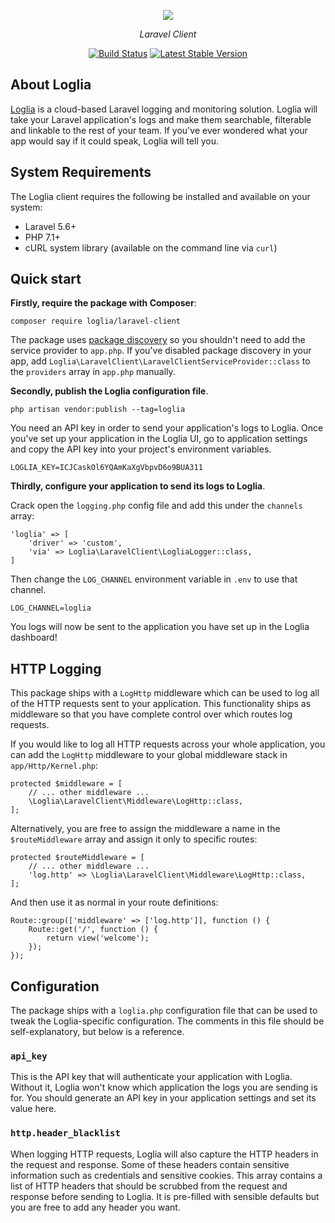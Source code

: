 <p align="center"><img src="https://res.cloudinary.com/loglia/image/upload/v1572656182/logo-dark_obmuma.svg"></p>
<p align="center"><i>Laravel Client</i></p>
<p align="center">
    <a href="https://github.com/loglia/laravel-client/actions"><img src="https://github.com/loglia/laravel-client/workflows/PHPUnit/badge.svg" alt="Build Status"></a>
    <a href="https://packagist.org/packages/loglia/laravel-client"><img src="https://poser.pugx.org/loglia/laravel-client/v/stable.svg" alt="Latest Stable Version"></a>
</p>

## About Loglia

[Loglia](https://www.loglia.app) is a cloud-based Laravel logging and monitoring solution. Loglia will take your Laravel application's logs and make them searchable, filterable and linkable to the rest of your team. If you've ever wondered what your app would say if it could speak, Loglia will tell you.

## System Requirements

The Loglia client requires the following be installed and available on your system:

- Laravel 5.6+
- PHP 7.1+
- cURL system library (available on the command line via `curl`)

## Quick start

**Firstly, require the package with Composer**:

    composer require loglia/laravel-client
    
The package uses [package discovery](https://laravel.com/docs/5.6/packages#package-discovery) so you shouldn't need to add the service provider to `app.php`. If you've disabled package discovery in your app, add `Loglia\LaravelClient\LaravelClientServiceProvider::class` to the `providers` array in `app.php` manually.

**Secondly, publish the Loglia configuration file**.

    php artisan vendor:publish --tag=loglia
    
You need an API key in order to send your application's logs to Loglia. Once you've set up your application in the Loglia UI, go to application settings and copy the API key into your project's environment variables.

    LOGLIA_KEY=ICJCaskOl6YQAmKaXgVbpvD6o9BUA311

**Thirdly, configure your application to send its logs to Loglia**.

Crack open the `logging.php` config file and add this under the `channels` array:

    'loglia' => [
        'driver' => 'custom',
        'via' => Loglia\LaravelClient\LogliaLogger::class,
    ]
    
Then change the `LOG_CHANNEL` environment variable in `.env` to use that channel.

    LOG_CHANNEL=loglia

You logs will now be sent to the application you have set up in the Loglia dashboard!

## HTTP Logging

This package ships with a `LogHttp` middleware which can be used to log all of the HTTP requests sent to your application. This functionality ships as middleware so that you have complete control over which routes log requests.

If you would like to log all HTTP requests across your whole application, you can add the `LogHttp` middleware to your global middleware stack in `app/Http/Kernel.php`:

    protected $middleware = [
        // ... other middleware ...
        \Loglia\LaravelClient\Middleware\LogHttp::class,
    ];
    
Alternatively, you are free to assign the middleware a name in the `$routeMiddleware` array and assign it only to specific routes:

    protected $routeMiddleware = [
        // ... other middleware ...
        'log.http' => \Loglia\LaravelClient\Middleware\LogHttp::class,
    ];
    
And then use it as normal in your route definitions:

    Route::group(['middleware' => ['log.http']], function () {
        Route::get('/', function () {
            return view('welcome');
        });
    });

## Configuration

The package ships with a `loglia.php` configuration file that can be used to tweak the Loglia-specific configuration. The comments in this file should be self-explanatory, but below is a reference.

### `api_key`

This is the API key that will authenticate your application with Loglia. Without it, Loglia won't know which application the logs you are sending is for. You should generate an API key in your application settings and set its value here.

### `http.header_blacklist`

When logging HTTP requests, Loglia will also capture the HTTP headers in the request and response. Some of these headers contain sensitive information such as credentials and sensitive cookies. This array contains a list of HTTP headers that should be scrubbed from the request and response before sending to Loglia. It is pre-filled with sensible defaults but you are free to add any header you want.
